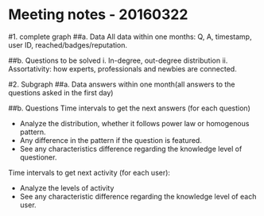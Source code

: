 # Meeting notes - 20160322

#1. complete graph
##a. Data
All data within one months: Q, A, timestamp, user ID, reached/badges/reputation.

##b. Questions to be solved
i. In-degree, out-degree distribution
ii. Assortativity: how experts, professionals and newbies are connected.

#2. Subgraph
##a. Data
answers within one month(all answers to the questions asked in the first day)

##b. Questions
Time intervals to get the next answers (for each question)
* Analyze the distribution, whether it follows power law or homogenous pattern.
* Any difference in the pattern if the question is featured.
* See any characteristics difference regarding the knowledge level of questioner.

Time intervals to get next activity (for each user):
* Analyze the levels of activity
* See any characteristic difference regarding the knowledge level of each user.